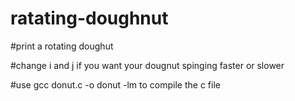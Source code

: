 # ratating-doughnut
#print a rotating doughut

#change i and j if you want your dougnut spinging faster or slower

#use gcc donut.c -o donut -lm to compile the c file
